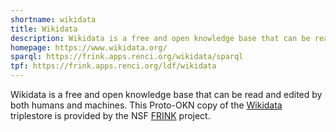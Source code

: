 ```yaml
---
shortname: wikidata
title: Wikidata
description: Wikidata is a free and open knowledge base that can be read and edited by both humans and machines
homepage: https://www.wikidata.org/
sparql: https://frink.apps.renci.org/wikidata/sparql
tpf: https://frink.apps.renci.org/ldf/wikidata
---
```


Wikidata is a free and open knowledge base that can be read and edited by both humans and machines. This Proto-OKN copy of the [Wikidata](https://www.wikidata.org/) triplestore is provided by the NSF [FRINK](https://frink.renci.org) project.
